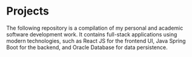 # Projects
The following repository is a compilation of my personal and academic software development work. It contains full-stack applications using modern technologies, such as React JS for the frontend UI, Java Spring Boot for the backend, and Oracle Database for data persistence.
